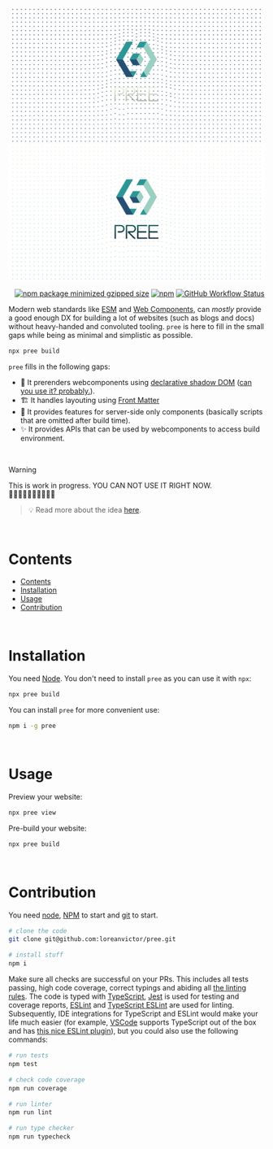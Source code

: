 <img src="./splash-dark.svg#gh-dark-mode-only"/>
<img src="./splash-light.svg#gh-light-mode-only"/>

<div align="right">

[![npm package minimized gzipped size](https://img.shields.io/bundlejs/size/pree?style=flat-square&label=%20&color=black)](https://bundlejs.com/?q=pree)
[![npm](https://img.shields.io/npm/v/pree?color=black&label=&style=flat-square)](https://www.npmjs.com/package/pree)
[![GitHub Workflow Status](https://img.shields.io/github/actions/workflow/status/loreanvictor/pree/coverage.yml?label=&style=flat-square)](https://github.com/loreanvictor/pree/actions/workflows/coverage.yml)

</div>


Modern web standards like [ESM](https://developer.mozilla.org/en-US/docs/Web/JavaScript/Guide/Modules) and [Web Components](https://developer.mozilla.org/en-US/docs/Web/Web_Components), can _mostly_ provide a good enough DX for building a lot of websites (such as blogs and docs) without heavy-handed and convoluted tooling. `pree` is here to fill in the small gaps while being as minimal and simplistic as possible.

```bash
npx pree build
```

`pree` fills in the following gaps:

- 🧬 It prerenders webcomponents using [declarative shadow DOM](https://developer.mozilla.org/en-US/docs/Web/API/Web_components/Using_shadow_DOM#declaratively_with_html) ([can you use it? probably.](https://caniuse.com/declarative-shadow-dom)).
- 🏗️ It handles layouting using [Front Matter](https://www.scribendi.com/academy/articles/front_matter.en.html#:~:text=Front%20matter%20is%20the%20first,a%20preface%2C%20and%20much%20more.)
- 👻 It provides features for server-side only components (basically scripts that are omitted after build time).
- ✨ It provides APIs that can be used by webcomponents to access build environment.

<br>

> [!WARNING]
>
> This is work in progress. YOU CAN NOT USE IT RIGHT NOW. \
> 🚧🚧🚧🚧🚧🚧🚧🚧🚧🚧

> 💡 Read more about the idea [here](https://gist.github.com/loreanvictor/936bffc2403f7e07e4b263f1e7d0977f).

<br>

# Contents

- [Contents](#contents)
- [Installation](#installation)
- [Usage](#usage)
- [Contribution](#contribution)

<br>

# Installation

You need [Node](https://nodejs.org/en/). You don't need to install `pree` as you can use it with `npx`:

```bash
npx pree build
```

You can install `pree` for more convenient use:

```bash
npm i -g pree
```

<br>

# Usage

Preview your website:

```bash
npx pree view
```

Pre-build your website:

```bash
npx pree build
```

<br>

# Contribution

You need [node](https://nodejs.org/en/), [NPM](https://www.npmjs.com) to start and [git](https://git-scm.com) to start.

```bash
# clone the code
git clone git@github.com:loreanvictor/pree.git
```
```bash
# install stuff
npm i
```

Make sure all checks are successful on your PRs. This includes all tests passing, high code coverage, correct typings and abiding all [the linting rules](https://github.com/loreanvictor/pree/blob/main/.eslintrc). The code is typed with [TypeScript](https://www.typescriptlang.org), [Jest](https://jestjs.io) is used for testing and coverage reports, [ESLint](https://eslint.org) and [TypeScript ESLint](https://typescript-eslint.io) are used for linting. Subsequently, IDE integrations for TypeScript and ESLint would make your life much easier (for example, [VSCode](https://code.visualstudio.com) supports TypeScript out of the box and has [this nice ESLint plugin](https://marketplace.visualstudio.com/items?itemName=dbaeumer.vscode-eslint)), but you could also use the following commands:

```bash
# run tests
npm test
```
```bash
# check code coverage
npm run coverage
```
```bash
# run linter
npm run lint
```
```bash
# run type checker
npm run typecheck
```
